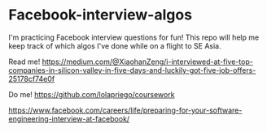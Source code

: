 # Facebook-interview-algos
I'm practicing Facebook interview questions for fun! This repo will help me keep track of which algos I've done while on a flight to SE Asia. 

Read me!
https://medium.com/@XiaohanZeng/i-interviewed-at-five-top-companies-in-silicon-valley-in-five-days-and-luckily-got-five-job-offers-25178cf74e0f



Do me! 
https://github.com/lolapriego/coursework

https://www.facebook.com/careers/life/preparing-for-your-software-engineering-interview-at-facebook/

